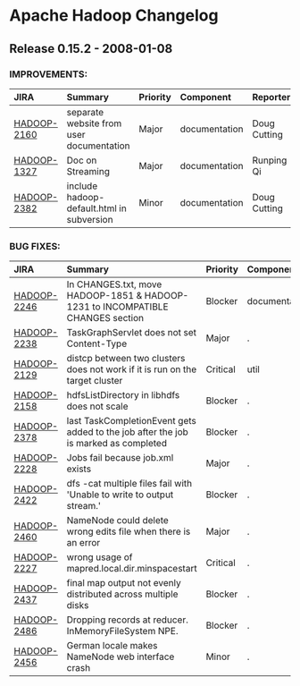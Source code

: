 
<!---
# Licensed to the Apache Software Foundation (ASF) under one
# or more contributor license agreements.  See the NOTICE file
# distributed with this work for additional information
# regarding copyright ownership.  The ASF licenses this file
# to you under the Apache License, Version 2.0 (the
# "License"); you may not use this file except in compliance
# with the License.  You may obtain a copy of the License at
#
#     http://www.apache.org/licenses/LICENSE-2.0
#
# Unless required by applicable law or agreed to in writing, software
# distributed under the License is distributed on an "AS IS" BASIS,
# WITHOUT WARRANTIES OR CONDITIONS OF ANY KIND, either express or implied.
# See the License for the specific language governing permissions and
# limitations under the License.
-->
# Apache Hadoop Changelog

## Release 0.15.2 - 2008-01-08



### IMPROVEMENTS:

| JIRA | Summary | Priority | Component | Reporter | Contributor |
|:---- |:---- | :--- |:---- |:---- |:---- |
| [HADOOP-2160](https://issues.apache.org/jira/browse/HADOOP-2160) | separate website from user documentation |  Major | documentation | Doug Cutting | Doug Cutting |
| [HADOOP-1327](https://issues.apache.org/jira/browse/HADOOP-1327) | Doc on Streaming |  Major | documentation | Runping Qi | Rob Weltman |
| [HADOOP-2382](https://issues.apache.org/jira/browse/HADOOP-2382) | include hadoop-default.html in subversion |  Minor | documentation | Doug Cutting |  |


### BUG FIXES:

| JIRA | Summary | Priority | Component | Reporter | Contributor |
|:---- |:---- | :--- |:---- |:---- |:---- |
| [HADOOP-2246](https://issues.apache.org/jira/browse/HADOOP-2246) | In CHANGES.txt, move HADOOP-1851 & HADOOP-1231 to INCOMPATIBLE CHANGES section |  Blocker | documentation | Devaraj Das | Arun C Murthy |
| [HADOOP-2238](https://issues.apache.org/jira/browse/HADOOP-2238) | TaskGraphServlet does not set Content-Type |  Major | . | Paul Saab |  |
| [HADOOP-2129](https://issues.apache.org/jira/browse/HADOOP-2129) | distcp between two clusters does not work if it is run on the target cluster |  Critical | util | Murtaza A. Basrai | Doug Cutting |
| [HADOOP-2158](https://issues.apache.org/jira/browse/HADOOP-2158) | hdfsListDirectory in libhdfs does not scale |  Blocker | . | Christian Kunz | Christian Kunz |
| [HADOOP-2378](https://issues.apache.org/jira/browse/HADOOP-2378) | last TaskCompletionEvent gets added to the job after the job is marked as completed |  Blocker | . | Alejandro Abdelnur | Devaraj Das |
| [HADOOP-2228](https://issues.apache.org/jira/browse/HADOOP-2228) | Jobs fail because job.xml exists |  Major | . | Johan Oskarsson | Johan Oskarsson |
| [HADOOP-2422](https://issues.apache.org/jira/browse/HADOOP-2422) | dfs -cat multiple files fail with \'Unable to write to output stream.\' |  Blocker | . | Koji Noguchi | Raghu Angadi |
| [HADOOP-2460](https://issues.apache.org/jira/browse/HADOOP-2460) | NameNode could delete wrong edits file when there is an error |  Major | . | Raghu Angadi | dhruba borthakur |
| [HADOOP-2227](https://issues.apache.org/jira/browse/HADOOP-2227) | wrong usage of mapred.local.dir.minspacestart |  Critical | . | Christian Kunz | Amareshwari Sriramadasu |
| [HADOOP-2437](https://issues.apache.org/jira/browse/HADOOP-2437) | final map output not evenly distributed across multiple disks |  Blocker | . | Christian Kunz | Arun C Murthy |
| [HADOOP-2486](https://issues.apache.org/jira/browse/HADOOP-2486) | Dropping records at reducer.  InMemoryFileSystem NPE. |  Blocker | . | Koji Noguchi | Devaraj Das |
| [HADOOP-2456](https://issues.apache.org/jira/browse/HADOOP-2456) | German locale makes NameNode web interface crash |  Minor | . | Matthias Friedrich | Matthias Friedrich |


